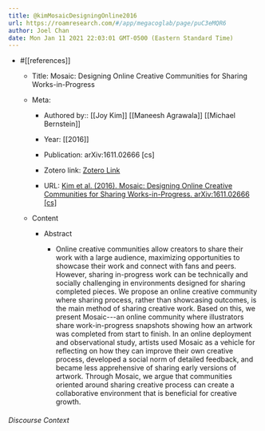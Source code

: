 ```yaml
---
title: @kimMosaicDesigningOnline2016
url: https://roamresearch.com/#/app/megacoglab/page/puC3eMQR6
author: Joel Chan
date: Mon Jan 11 2021 22:03:01 GMT-0500 (Eastern Standard Time)
---
```


- #[[references]]

    - Title: Mosaic: Designing Online Creative Communities for Sharing Works-in-Progress

    - Meta:

        - Authored by:: [[Joy Kim]] [[Maneesh Agrawala]] [[Michael Bernstein]]

        - Year: [[2016]]

        - Publication: arXiv:1611.02666 [cs]

        - Zotero link: [Zotero Link](zotero://select/items/1_MP6DDKIN)

        - URL: [Kim et al. (2016). Mosaic: Designing Online Creative Communities for Sharing Works-in-Progress. arXiv:1611.02666 [cs]](http://arxiv.org/abs/1611.02666)

    - Content

        - Abstract

            - Online creative communities allow creators to share their work with a large audience, maximizing opportunities to showcase their work and connect with fans and peers. However, sharing in-progress work can be technically and socially challenging in environments designed for sharing completed pieces. We propose an online creative community where sharing process, rather than showcasing outcomes, is the main method of sharing creative work. Based on this, we present Mosaic---an online community where illustrators share work-in-progress snapshots showing how an artwork was completed from start to finish. In an online deployment and observational study, artists used Mosaic as a vehicle for reflecting on how they can improve their own creative process, developed a social norm of detailed feedback, and became less apprehensive of sharing early versions of artwork. Through Mosaic, we argue that communities oriented around sharing creative process can create a collaborative environment that is beneficial for creative growth.

###### Discourse Context


